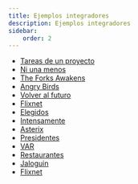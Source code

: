 ```yaml
---
title: Ejemplos integradores
description: Ejemplos integradores
sidebar:
    order: 2
---
```


<div class="container">
    <ul class="list-group">
    <li class="list-group-item"><a href="https://github.com/wollok/examenTareas">Tareas de un proyecto</a></li>
    <li class="list-group-item"><a href="https://github.com/wollok/ejericioIntegradorNiUnaMenos">Ni una menos</a></li>
    <li class="list-group-item"><a href="https://github.com/wollok/ejercicioIntegradorStarWars">The Forks Awakens</a></li>
    <li class="list-group-item"><a href="https://github.com/wollok/ejercicioIntegradorAngryBirds">Angry Birds</a></li>
    <li class="list-group-item"><a href="https://github.com/wollok/ejercicioIntegradorVolverAlFuturo">Volver al futuro</a></li>
    <li class="list-group-item"><a href="https://github.com/wollok/ejercicioIntegradorFlixnet">Flixnet</a></li>
    <li class="list-group-item"><a href="https://github.com/wollok/ejercicioIntegradorElegidos">Elegidos</a></li>
    <li class="list-group-item"><a href="https://github.com/wollok/ejercicioIntegradorIntensamente">Intensamente</a></li>
    <li class="list-group-item"><a href="https://github.com/wollok/ejercicioIntegradorAsterix">Asterix</a></li>
    <li class="list-group-item"><a href="https://github.com/wollok/EjercicioIntegradorPresidentesArgentinos">Presidentes</a></li>
    <li class="list-group-item"><a href="https://github.com/wollok/integradorVar">VAR</a></li>
    <li class="list-group-item"><a href="https://github.com/wollok/EjercicioIntegradorRestaurantes">Restaurantes</a></li>
    <li class="list-group-item"><a href="https://github.com/wollok/EjercicioIntegradorJaloguin">Jaloguin</a></li>
    <li class="list-group-item"><a href="https://github.com/wollok/ejercicioIntegradorFlixnet">Flixnet</a></li>
    </ul>
</div>
